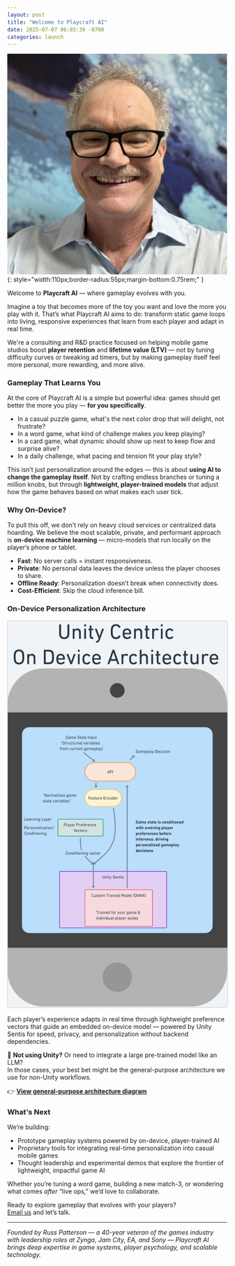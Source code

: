 ```yaml
---
layout: post
title: "Welcome to Playcraft AI"
date: 2025-07-07 06:03:39 -0700
categories: launch
---
```

![Russ Patterson](/assets/images/russpatterson.jpg){: style="width:110px;border-radius:55px;margin-bottom:0.75rem;" }

Welcome to **Playcraft AI** — where gameplay evolves with you.

Imagine a toy that becomes more of the toy you want and love the more you play with it. That’s what Playcraft AI aims to do: transform static game loops into living, responsive experiences that learn from each player and adapt in real time.

We're a consulting and R&D practice focused on helping mobile game studios boost **player retention** and **lifetime value (LTV)** — not by tuning difficulty curves or tweaking ad timers, but by making gameplay itself feel more personal, more rewarding, and more alive.

### Gameplay That Learns You

At the core of Playcraft AI is a simple but powerful idea: games should get better the more you play — **for you specifically**.

- In a casual puzzle game, what's the next color drop that will delight, not frustrate?
- In a word game, what kind of challenge makes *you* keep playing?
- In a card game, what dynamic should show up next to keep flow and surprise alive?
- In a daily challenge, what pacing and tension fit your play style?

This isn’t just personalization around the edges — this is about **using AI to change the gameplay itself**. Not by crafting endless branches or tuning a million knobs, but through **lightweight, player-trained models** that adjust how the game behaves based on what makes each user tick.

### Why On-Device?

To pull this off, we don’t rely on heavy cloud services or centralized data hoarding. We believe the most scalable, private, and performant approach is **on-device machine learning** — micro-models that run locally on the player’s phone or tablet.

- **Fast**: No server calls = instant responsiveness.
- **Private**: No personal data leaves the device unless the player chooses to share.
- **Offline Ready**: Personalization doesn’t break when connectivity does.
- **Cost-Efficient**: Skip the cloud inference bill.

### On-Device Personalization Architecture


<a href="javascript:void(0);" onclick="openZoom('/assets/images/Arch_Diagram_Unity_Centric_Zoomed.png')">
  <img src="/assets/images/Arch_Diagram_Unity_Centric.png" alt="On-Device Architecture Diagram" style="max-width: 100%; cursor: zoom-in; border: 1px solid #ccc; border-radius: 4px;">
</a>

Each player’s experience adapts in real time through lightweight preference vectors that guide an embedded on-device model — powered by Unity Sentis for speed, privacy, and personalization without backend dependencies.

<p style="margin-top: 1em;">
  🧠 <strong>Not using Unity?</strong> Or need to integrate a large pre-trained model like an LLM?<br>
  In those cases, your best bet might be the general-purpose architecture we use for non-Unity workflows.
</p>

<p>
  👉 <a href="javascript:void(0);" onclick="openZoom('/assets/images/Arch_Diagram_General_Purpose_zoomed.png')" style="font-weight: bold; cursor: zoom-in;">
    View general-purpose architecture diagram
  </a>
</p>



### What's Next

We’re building:

- Prototype gameplay systems powered by on-device, player-trained AI
- Proprietary tools for integrating real-time personalization into casual mobile games
- Thought leadership and experimental demos that explore the frontier of lightweight, impactful game AI


Whether you’re tuning a word game, building a new match-3, or wondering what comes *after* “live ops,” we’d love to collaborate.

Ready to explore gameplay that evolves with your players?  
[Email us](mailto:info@playcraftai.com) and let’s talk.

---

*Founded by Russ Patterson — a 40-year veteran of the games industry with leadership roles at Zynga, Jam City, EA, and Sony — Playcraft AI brings deep expertise in game systems, player psychology, and scalable technology.*

<script>
  function openZoom(src) {
    const zoomOverlay = document.createElement('div');
    zoomOverlay.style.position = 'fixed';
    zoomOverlay.style.top = 0;
    zoomOverlay.style.left = 0;
    zoomOverlay.style.width = '100%';
    zoomOverlay.style.height = '100%';
    zoomOverlay.style.background = 'rgba(0, 0, 0, 0.85)';
    zoomOverlay.style.display = 'flex';
    zoomOverlay.style.alignItems = 'center';
    zoomOverlay.style.justifyContent = 'center';
    zoomOverlay.style.zIndex = 9999;
    zoomOverlay.innerHTML = `
      <img src="${src}" style="max-width: 90%; max-height: 90%; border-radius: 8px; box-shadow: 0 0 20px rgba(0,0,0,0.5);">
    `;
    zoomOverlay.addEventListener('click', () => document.body.removeChild(zoomOverlay));
    document.body.appendChild(zoomOverlay);
  }
</script>
